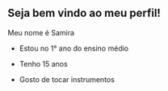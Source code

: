 ## Seja bem vindo ao meu perfil!
Meu nome é Samira 

- Estou no 1° ano do ensino médio 

- Tenho 15 anos

- Gosto de tocar instrumentos
